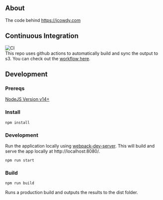 ## About
The code behind https://jcowdy.com

## Continuous Integration
![CI](https://github.com/JCowdy/jcowdy.com/workflows/CI/badge.svg)
<br />
This repo uses github actions to automatically build and sync the output to s3. You can check out the [workflow here](https://github.com/JCowdy/jcowdy.com/blob/master/.github/workflows/main.yml).

## Development
### Prereqs
[NodeJS Version v14+](https://nodejs.org/en/download/current/)

### Install
```
npm install
```

### Development
Run the application locally using [webpack-dev-server](https://github.com/webpack/webpack-dev-server). This will build and serve the app locally at http://localhost:8080/.
```
npm run start
```

### Build
```
npm run build
```
Runs a production build and outputs the results to the dist folder.
